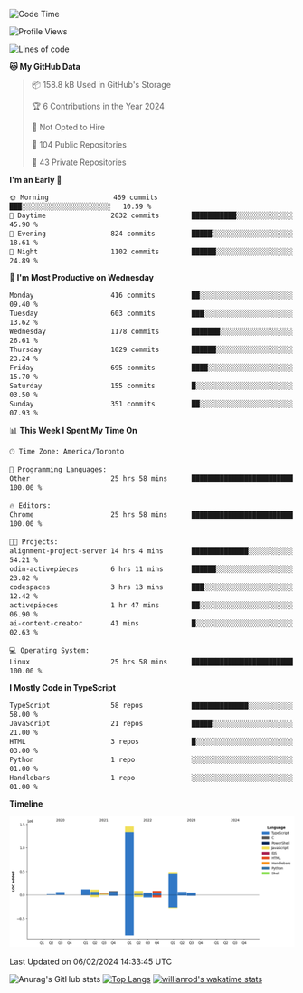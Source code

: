 <!--START_SECTION:waka-->
![Code Time](http://img.shields.io/badge/Code%20Time-1%2C154%20hrs%2017%20mins-blue)

![Profile Views](http://img.shields.io/badge/Profile%20Views-7-blue)

![Lines of code](https://img.shields.io/badge/From%20Hello%20World%20I%27ve%20Written-2.6%20million%20lines%20of%20code-blue)

**🐱 My GitHub Data** 

> 📦 158.8 kB Used in GitHub's Storage 
 > 
> 🏆 6 Contributions in the Year 2024
 > 
> 🚫 Not Opted to Hire
 > 
> 📜 104 Public Repositories 
 > 
> 🔑 43 Private Repositories 
 > 
**I'm an Early 🐤** 

```text
🌞 Morning                469 commits         ███░░░░░░░░░░░░░░░░░░░░░░   10.59 % 
🌆 Daytime                2032 commits        ███████████░░░░░░░░░░░░░░   45.90 % 
🌃 Evening                824 commits         █████░░░░░░░░░░░░░░░░░░░░   18.61 % 
🌙 Night                  1102 commits        ██████░░░░░░░░░░░░░░░░░░░   24.89 % 
```
📅 **I'm Most Productive on Wednesday** 

```text
Monday                   416 commits         ██░░░░░░░░░░░░░░░░░░░░░░░   09.40 % 
Tuesday                  603 commits         ███░░░░░░░░░░░░░░░░░░░░░░   13.62 % 
Wednesday                1178 commits        ███████░░░░░░░░░░░░░░░░░░   26.61 % 
Thursday                 1029 commits        ██████░░░░░░░░░░░░░░░░░░░   23.24 % 
Friday                   695 commits         ████░░░░░░░░░░░░░░░░░░░░░   15.70 % 
Saturday                 155 commits         █░░░░░░░░░░░░░░░░░░░░░░░░   03.50 % 
Sunday                   351 commits         ██░░░░░░░░░░░░░░░░░░░░░░░   07.93 % 
```


📊 **This Week I Spent My Time On** 

```text
🕑︎ Time Zone: America/Toronto

💬 Programming Languages: 
Other                    25 hrs 58 mins      █████████████████████████   100.00 % 

🔥 Editors: 
Chrome                   25 hrs 58 mins      █████████████████████████   100.00 % 

🐱‍💻 Projects: 
alignment-project-server 14 hrs 4 mins       ██████████████░░░░░░░░░░░   54.21 % 
odin-activepieces        6 hrs 11 mins       ██████░░░░░░░░░░░░░░░░░░░   23.82 % 
codespaces               3 hrs 13 mins       ███░░░░░░░░░░░░░░░░░░░░░░   12.42 % 
activepieces             1 hr 47 mins        ██░░░░░░░░░░░░░░░░░░░░░░░   06.90 % 
ai-content-creator       41 mins             █░░░░░░░░░░░░░░░░░░░░░░░░   02.63 % 

💻 Operating System: 
Linux                    25 hrs 58 mins      █████████████████████████   100.00 % 
```

**I Mostly Code in TypeScript** 

```text
TypeScript               58 repos            ██████████████░░░░░░░░░░░   58.00 % 
JavaScript               21 repos            █████░░░░░░░░░░░░░░░░░░░░   21.00 % 
HTML                     3 repos             █░░░░░░░░░░░░░░░░░░░░░░░░   03.00 % 
Python                   1 repo              ░░░░░░░░░░░░░░░░░░░░░░░░░   01.00 % 
Handlebars               1 repo              ░░░░░░░░░░░░░░░░░░░░░░░░░   01.00 % 
```



**Timeline**

![Lines of Code chart](https://raw.githubusercontent.com/wise-introvert/wise-introvert/master/assets/bar_graph.png)


 Last Updated on 06/02/2024 14:33:45 UTC
<!--END_SECTION:waka-->

![Anurag's GitHub stats](https://github-readme-stats.vercel.app/api?username=wise-introvert&count_private=true&show_icons=true)
[![Top Langs](https://github-readme-stats.vercel.app/api/top-langs/?username=wise-introvert&langs_count=10)](https://github.com/anuraghazra/github-readme-stats)
[![willianrod's wakatime stats](https://github-readme-stats.vercel.app/api/wakatime?username=wiseintrovert)](https://github.com/anuraghazra/github-readme-stats)
